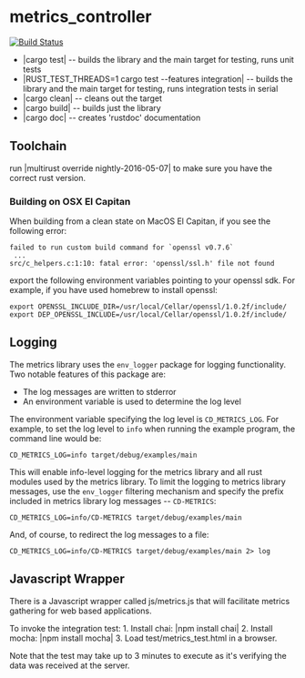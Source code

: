 # metrics_controller

[![Build Status](https://travis-ci.org/tamarahills/metrics_controller.svg?branch=master)](https://travis-ci.org/tamarahills/metrics_controller)

* |cargo test| -- builds the library and the main target for testing, runs unit tests
* |RUST_TEST_THREADS=1 cargo test --features integration| -- builds the library and the main target for testing, runs integration tests in serial
* |cargo clean| -- cleans out the target
* |cargo build| -- builds just the library
* |cargo doc| -- creates 'rustdoc' documentation

## Toolchain
 run |multirust override nightly-2016-05-07| to make sure you have the correct rust version.

### Building on OSX El Capitan
When building from a clean state on MacOS El Capitan, if you see the following error:

    failed to run custom build command for `openssl v0.7.6`
     ...
    src/c_helpers.c:1:10: fatal error: 'openssl/ssl.h' file not found

export the following environment variables pointing to your openssl sdk. For example, if you have used homebrew to install openssl:

    export OPENSSL_INCLUDE_DIR=/usr/local/Cellar/openssl/1.0.2f/include/
    export DEP_OPENSSL_INCLUDE=/usr/local/Cellar/openssl/1.0.2f/include/

## Logging
 The metrics library uses the `env_logger` package for logging functionality. Two notable features of this package
are:
* The log messages are written to stderror
* An environment variable is used to determine the log level

The environment variable specifying the log level is `CD_METRICS_LOG`. For example, to set the log level to `info` when running the example program, the command line would be:

    CD_METRICS_LOG=info target/debug/examples/main

This will enable info-level logging for the metrics library and all rust modules used by the metrics library. To limit the logging to metrics library messages, use the `env_logger` filtering mechanism and specify the prefix included in metrics library log messages -- `CD-METRICS`:

    CD_METRICS_LOG=info/CD-METRICS target/debug/examples/main

And, of course, to redirect the log messages to a file:

    CD_METRICS_LOG=info/CD-METRICS target/debug/examples/main 2> log

## Javascript Wrapper
  There is a Javascript wrapper called js/metrics.js that will facilitate metrics gathering for web based applications.

  To invoke the integration test:
    1.  Install chai: |npm install chai|
    2.  Install mocha: |npm install mocha|
    3.  Load test/metrics_test.html in a browser.  

  Note that the test may take up to 3 minutes to execute as it's verifying the data was received at the server.
